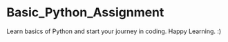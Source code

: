# Basic_Python_Assignment
Learn basics of Python and start your journey in coding.
Happy Learning. :)
